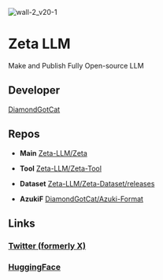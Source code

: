 ![wall-2_v20-1](https://github.com/user-attachments/assets/2595f753-2232-4609-9251-9311aed5e2de)


# Zeta LLM

Make and Publish Fully Open-source LLM

## Developer
[DiamondGotCat](https://github.com/DiamondGotCat/)

## Repos

- **Main** [Zeta-LLM/Zeta](https://github.com/Zeta-LLM/Zeta/)

- **Tool** [Zeta-LLM/Zeta-Tool](https://github.com/Zeta-LLM/Zeta-Tool/)

- **Dataset** [Zeta-LLM/Zeta-Dataset/releases](https://github.com/Zeta-LLM/Zeta-Dataset/releases/)
- **AzukiF** [DiamondGotCat/Azuki-Format](https://github.com/DiamondGotCat/Azuki-Format/)

## Links
### [Twitter (formerly X)](https://x.com/Zeta_LLM/) 
### [HuggingFace](https://huggingface.co/Zeta-LLM/)
